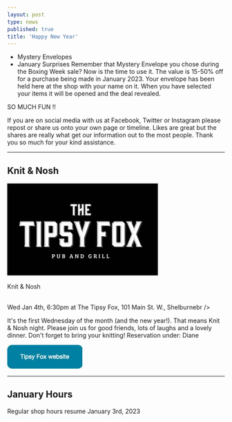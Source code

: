 ```yaml
---
layout: post
type: news
published: true
title: 'Happy New Year'
---
```


- Mystery Envelopes
- January Surprises
Remember that Mystery Envelope you chose during the Boxing Week sale? Now is the time to use it. The value is 15-50% off for a purchase being made in January 2023. Your envelope has been held here at the shop with your name on it. When you have selected your items it will be opened and the deal revealed.

SO MUCH FUN !!

If you are on social media with us at Facebook, Twitter or Instagram please repost or share us onto your own page or timeline. Likes are great but the shares are really what get our information out to the most people. Thank you so much for your kind assistance.
<hr />

<h2> Knit & Nosh</h2>
<a href="https://www.woolandsilkcoshop.com/products/my-canada-hat-kit"><img src="/img/tipsy_fox.jpg"></a><br /><p>Knit & Nosh<br /><br />

Wed Jan 4th, 6:30pm at The Tipsy Fox, 101 Main St. W., Shelburnebr /><br />


It's the first Wednesday of the month (and the new year!). That means Knit & Nosh night. Please join us for good friends, lots of laughs and a lovely dinner. Don't forget to bring your knitting! Reservation under: Diane</p>
<a href="https://tipsyfoxpub.com"><img src="/img/tipsy_fox_btn.jpg"></a>
<hr />

<h2>January Hours</h2>

<p>Regular shop hours resume January 3rd, 2023</p>
